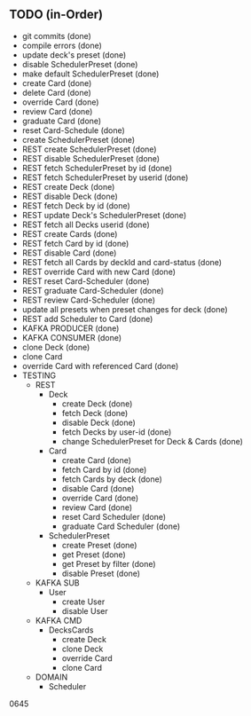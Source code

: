 

## TODO (in-Order)
- git commits (done)
- compile errors (done)
- update deck's preset (done)
- disable SchedulerPreset (done)
- make default SchedulerPreset (done)
- create Card (done)
- delete Card (done)
- override Card (done)
- review Card (done)
- graduate Card (done)
- reset Card-Schedule (done)
- create SchedulerPreset (done)
- REST create SchedulerPreset (done)
- REST disable SchedulerPreset (done)
- REST fetch SchedulerPreset by id (done)
- REST fetch SchedulerPreset by userid (done)
- REST create Deck (done)
- REST disable Deck (done)
- REST fetch Deck by id (done)
- REST update Deck's SchedulerPreset (done)
- REST fetch all Decks userid (done)
- REST create Cards (done)
- REST fetch Card by id (done)
- REST disable Card (done)
- REST fetch all Cards by deckId and card-status (done)
- REST override Card with new Card (done)
- REST reset Card-Scheduler (done)
- REST graduate Card-Scheduler (done)
- REST review Card-Scheduler (done)
- update all presets when preset changes for deck (done)
- REST add Scheduler to Card (done)
- KAFKA PRODUCER (done)
- KAFKA CONSUMER (done)
- clone Deck (done)
- clone Card
- override Card with referenced Card (done)
- TESTING
  - REST
    - Deck
      - create Deck (done)
      - fetch Deck (done)
      - disable Deck (done)
      - fetch Decks by user-id (done)
      - change SchedulerPreset for Deck & Cards (done)
    - Card
      - create Card (done)
      - fetch Card by id (done)
      - fetch Cards by deck (done)
      - disable Card (done)
      - override Card (done)
      - review Card (done)
      - reset Card Scheduler (done)
      - graduate Card Scheduler (done)
    - SchedulerPreset
      - create Preset (done)
      - get Preset (done)
      - get Preset by filter (done)
      - disable Preset (done)
  - KAFKA SUB
    - User
      - create User
      - disable User
  - KAFKA CMD
    - DecksCards
      - create Deck
      - clone Deck
      - override Card
      - clone Card
  - DOMAIN
    - Scheduler

0645